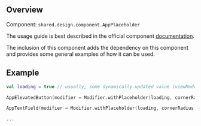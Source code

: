 ## Overview

Component: `shared.design.component.AppPlaceholder`

The usage guide is best described in the official component [documentation](https://github.com/eygraber/compose-placeholder).

The inclusion of this component adds the dependency on this component and provides some general examples of how it can be used.

## Example

```kotlin
val loading = true // usually, some dynamically updated value (viewModel.loadingState.asStateValueNotNull())

AppElevatedButton(modifier = Modifier.withPlaceholder(loading, cornerRadius = 16.dp))

AppTextField(modifier = Modifier.withPlaceholder(loading, cornerRadius = 8.dp))

...
```